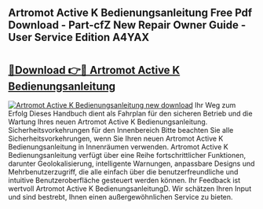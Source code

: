 ## Artromot Active K Bedienungsanleitung Free Pdf Download - Part-cfZ New Repair Owner Guide - User Service Edition A4YAX

# <h2><a href="http://df1ml4m.blite.top/?on=Artromot+Active+K+Bedienungsanleitung">🔗Download 👉🔴 Artromot Active K Bedienungsanleitung</a></h2>

[![Artromot Active K Bedienungsanleitung new download](https://i.imgur.com/lujVjoI.png)](http://df1ml4m.blite.top/?on=Artromot+Active+K+Bedienungsanleitung)
Ihr Weg zum Erfolg Dieses Handbuch dient als Fahrplan für den sicheren Betrieb und die Wartung Ihres neuen Artromot Active K Bedienungsanleitung. Sicherheitsvorkehrungen für den Innenbereich Bitte beachten Sie alle Sicherheitsvorkehrungen, wenn Sie Ihren neuen Artromot Active K Bedienungsanleitung in Innenräumen verwenden. Artromot Active K Bedienungsanleitung verfügt über eine Reihe fortschrittlicher Funktionen, darunter Geolokalisierung, intelligente Warnungen, anpassbare Designs und Mehrbenutzerzugriff, die alle einfach über die benutzerfreundliche und intuitive Benutzeroberfläche gesteuert werden können. Ihr Feedback ist wertvoll Artromot Active K BedienungsanleitungD. Wir schätzen Ihren Input und sind bestrebt, Ihnen einen außergewöhnlichen Service zu bieten.

